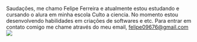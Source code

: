 Saudações, me chamo Felipe Ferreira e atualmente estou estudando e cursando o alura em minha escola Culto a ciencia. No momento estou desenvolvendo habilidades em criações de softwares e etc.
Para entrar em contato comigo me chame através do meu email, felipe09676@gmail.com
![](https://media.giphy.com/media/v1.Y2lkPTc5MGI3NjExdzhzNjB1OWwxaDdmcnc5dmRpeG5qNjI5bDVpYTJubzFjeGZrZTR5cCZlcD12MV9pbnRlcm5hbF9naWZfYnlfaWQmY3Q9Zw/thZQwkCyXSmelSTWru/giphy.gif)
